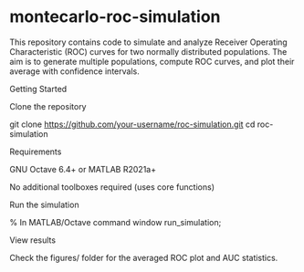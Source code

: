 # montecarlo-roc-simulation
This repository contains code to simulate and analyze Receiver Operating Characteristic (ROC) curves for two normally distributed populations. The aim is to generate multiple populations, compute ROC curves, and plot their average with confidence intervals.

Getting Started

Clone the repository

git clone https://github.com/your-username/roc-simulation.git
cd roc-simulation

Requirements

GNU Octave 6.4+ or MATLAB R2021a+

No additional toolboxes required (uses core functions)

Run the simulation

% In MATLAB/Octave command window
run_simulation;

View results

Check the figures/ folder for the averaged ROC plot and AUC statistics.
